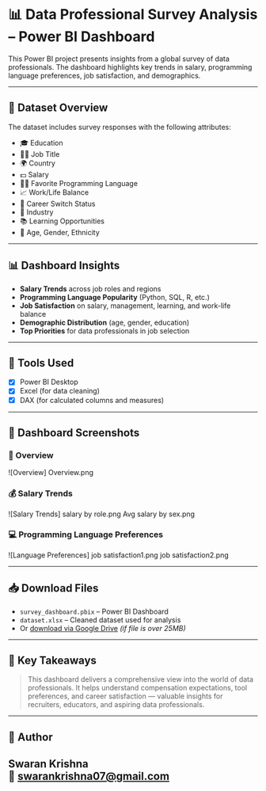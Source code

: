 # 📊 Data Professional Survey Analysis – Power BI Dashboard

This Power BI project presents insights from a global survey of data professionals. The dashboard highlights key trends in salary, programming language preferences, job satisfaction, and demographics.

---

## 📁 Dataset Overview

The dataset includes survey responses with the following attributes:

- 🎓 Education
- 👨‍💼 Job Title
- 🌍 Country
- 💵 Salary
- 🧑‍💻 Favorite Programming Language
- 📈 Work/Life Balance
- 🧭 Career Switch Status
- 🎯 Industry
- 📚 Learning Opportunities
- 👥 Age, Gender, Ethnicity

---

## 📊 Dashboard Insights

- **Salary Trends** across job roles and regions  
- **Programming Language Popularity** (Python, SQL, R, etc.)  
- **Job Satisfaction** on salary, management, learning, and work-life balance  
- **Demographic Distribution** (age, gender, education)  
- **Top Priorities** for data professionals in job selection

---

## 🧰 Tools Used

- [x] Power BI Desktop  
- [x] Excel (for data cleaning)  
- [x] DAX (for calculated columns and measures)

---

## 📸 Dashboard Screenshots

### 🧭 Overview
![Overview] Overview.png

### 💰 Salary Trends
![Salary Trends] salary by role.png
		 Avg salary by sex.png

### 💻 Programming Language Preferences
![Language Preferences] job satisfaction1.png
			job satisfaction2.png

---

## 📥 Download Files

- `survey_dashboard.pbix` – Power BI Dashboard  
- `dataset.xlsx` – Cleaned dataset used for analysis  
- Or [download via Google Drive](https://your-download-link.com) *(if file is over 25MB)*

---

## 📌 Key Takeaways

> This dashboard delivers a comprehensive view into the world of data professionals. It helps understand compensation expectations, tool preferences, and career satisfaction — valuable insights for recruiters, educators, and aspiring data professionals.

---

## 🚀 Author

**Swaran Krishna**  
📧  swarankrishna07@gmail.com
---

